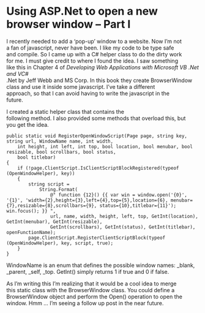 # Using ASP.Net to open a new browser window – Part I


I recently needed to add a ‘pop-up’ window to a website. Now I’m not  
 a fan of javascript, never have been. I like my code to be type safe  
 and compile. So I came up with a C# helper class to do the dirty work  
 for me. I must give credit to where I found the idea. I saw something  
 like this in Chapter 4 of <span style="font-style: italic;">Developing Web Applications with Microsoft VB .Net and VC#</span>  
 .Net by Jeff Webb and MS Corp. In this book they create BrowserWindow  
 class and use it inside some javascript. I’ve take a different  
 approach, so that I can avoid having to write the javascript in the  
 future.

I created a static helper class that contains the  
 following method. I also provided some methods that overload this, but  
 you get the idea.

    public static void RegisterOpenWindowScript(Page page, string key, string url, WindowName name, int width,
        int height, int left, int top, bool location, bool menubar, bool resizable, bool scrollbars, bool status,
        bool titlebar)
    {
        if (!page.ClientScript.IsClientScriptBlockRegistered(typeof (OpenWindowHelper), key))
        {
            string script =
                String.Format(
                    @" function {12}() {{ var win = window.open('{0}', '{1}', 'width={2},height={3},left={4},top={5},location={6}, menubar={7},resizable={8},scrollbars={9}, status={10},titlebar={11}'); win.focus(); }} ",
                    url, name, width, height, left, top, GetInt(location), GetInt(menubar), GetInt(resizable),
                    GetInt(scrollbars), GetInt(status), GetInt(titlebar), openFunctionName);
            page.ClientScript.RegisterClientScriptBlock(typeof (OpenWindowHelper), key, script, true);
        }
    }

WindowName is an enum that defines the possible window names: _blank, _parent, _self, _top. GetInt() simply returns 1 if true and 0 if false.

As I’m writing this I’m realizing that it would be a cool idea to merge  
 this static class with the BrowserWindow class. You could define a  
 BrowserWindow object and perform the Open() operation to open the  
 window. Hmm … I’m seeing a follow up post in the near future.


